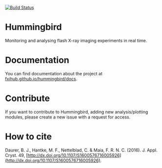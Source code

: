 [![Build Status](https://travis-ci.org/FXIhub/hummingbird.svg?branch=master)](https://travis-ci.org/FXIhub/hummingbird)
# Hummingbird

Monitoring and analysing flash X-ray imaging experiments in real time. 

# Documentation

You can find documentation about the project at [fxihub.github.io/hummingbird/docs](http://fxihub.github.io/hummingbird/docs).

# Contribute

If you want to contribute to Hummingbird, adding new analysis/plotting modules, please create a new issue with a request for access.

# How to cite
Daurer, B. J., Hantke, M. F., Nettelblad, C. & Maia, F. R. N. C. (2016). J. Appl. Cryst. 49, [http://dx.doi.org/10.1107/S1600576716005926](http://dx.doi.org/10.1107/S1600576716005926).
